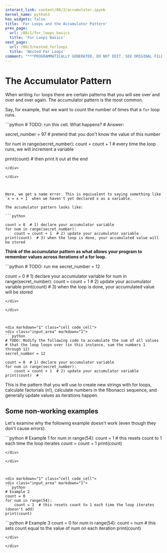 ```yaml
---
interact_link: content/08/2/accumulator.ipynb
kernel_name: python3
has_widgets: false
title: 'For Loops and the Accumulator Pattern'
prev_page:
  url: /08/1/for_loops_basics
  title: 'For Loops Basics'
next_page:
  url: /08/3/nested_forloops
  title: 'Nested For Loops'
comment: "***PROGRAMMATICALLY GENERATED, DO NOT EDIT. SEE ORIGINAL FILES IN /content***"
---
```



The Accumulator Pattern
==============

When writing `for` loops there are certain patterns that you will see over and over and over again. The accumulator pattern is the most common.

Say, for example, that we want to count the number of times that a `for` loop runs.



<div markdown="1" class="cell code_cell">
<div class="input_area" markdown="1">
```python
# TODO: run this cell. What happens?
# Answer:

secret_number = 97 # pretend that you don't know the value of this number

for num in range(secret_number):
    count = count + 1  # every time the loop runs, we will increment a variable
    
print(count) # then print it out at the end

```
</div>

</div>



Here, we get a name error. This is equivalent to saying something like `x = x + 1` when we haven't yet declared x as a variable.

The accumulator pattern looks like:

```python

count = 0  # 1) declare your accumulator variable
for num in range(secret_number):
    count = count + 1  # 2) update your accumulator variable
print(count)  # 3) when the loop is done, your accumulated value will be stored
```

__Think of the accumulator pattern as what allows your program to remember values across iterations of a for loop.__



<div markdown="1" class="cell code_cell">
<div class="input_area" markdown="1">
```python
# TODO: run me
secret_number = 12

count = 0  # 1) declare your accumulator variable
for num in range(secret_number):
    count = count + 1  # 2) update your accumulator variable
print(count)  # 3) when the loop is done, your accumulated value will be stored

```
</div>

</div>



<div markdown="1" class="cell code_cell">
<div class="input_area" markdown="1">
```python
# TODO: Modify the following code to accumulate the sum of all values
# that the loop loops over (in this instance, sum the numbers 1 through 12)
secret_number = 12

count = 0  # 1) declare your accumulator variable
for num in range(secret_number):
    count = count + 1  # 2) update your accumulator variable
print(count)  #

```
</div>

</div>



This is the pattern that you will use to create new strings with for loops, calculate factorials (n!), calculate numbers in the fibonacci sequence, and generally update values as iterations happen. 



Some non-working examples
------------

Let's examine why the following example doesn't work (even though they don't cause errors).



<div markdown="1" class="cell code_cell">
<div class="input_area" markdown="1">
```python
# Example 1
for num in range(54):
    count = 1  # this resets count to 1 each time the loop iterates
    count = count + 1
print(count)

```
</div>

</div>



<div markdown="1" class="cell code_cell">
<div class="input_area" markdown="1">
```python
# Example 2
count = 0
for num in range(54):
    count = 1  # this resets count to 1 each time the loop iterates (doesn't add)
print(count)

```
</div>

</div>



<div markdown="1" class="cell code_cell">
<div class="input_area" markdown="1">
```python
# Example 3
count = 0
for num in range(54):
    count = num # this sets count equal to the value of num on each iteration
print(count)

```
</div>

</div>

